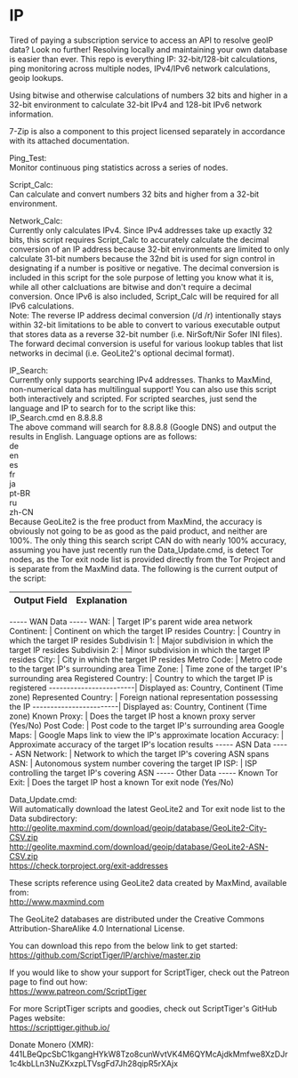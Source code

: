 # IP
Tired of paying a subscription service to access an API to resolve geoIP data? Look no further! Resolving locally and maintaining your own database is easier than ever. This repo is everything IP: 32-bit/128-bit calculations, ping monitoring across multiple nodes, IPv4/IPv6 network calculations, geoip lookups.

Using bitwise and otherwise calculations of numbers 32 bits and higher in a 32-bit environment to calculate 32-bit IPv4 and 128-bit IPv6 network information.

7-Zip is also a component to this project licensed separately in accordance with its attached documentation.

Ping_Test:  
Monitor continuous ping statistics across a series of nodes.

Script_Calc:  
Can calculate and convert numbers 32 bits and higher from a 32-bit environment.

Network_Calc:  
Currently only calculates IPv4. Since IPv4 addresses take up exactly 32 bits, this script requires Script_Calc to accurately calculate the decimal conversion of an IP address because 32-bit environments are limited to only calculate 31-bit numbers because the 32nd bit is used for sign control in designating if a number is positive or negative. The decimal conversion is included in this script for the sole purpose of letting you know what it is, while all other calcluations are bitwise and don't require a decimal conversion. Once IPv6 is also included, Script_Calc will be required for all IPv6 calculations.  
Note: The reverse IP address decimal conversion (/d /r) intentionally stays within 32-bit limitations to be able to convert to various executable output that stores data as a reverse 32-bit number (i.e. NirSoft/Nir Sofer INI files). The forward decimal conversion is useful for various lookup tables that list networks in decimal (i.e. GeoLite2's optional decimal format).

IP_Search:  
Currently only supports searching IPv4 addresses. Thanks to MaxMind, non-numerical data has multilingual support! You can also use this script both interactively and scripted. For scripted searches, just send the language and IP to search for to the script like this:  
IP_Search.cmd en 8.8.8.8  
The above command will search for 8.8.8.8 (Google DNS) and output the results in English.
Language options are as follows:  
de  
en  
es  
fr  
ja  
pt-BR  
ru  
zh-CN  
Because GeoLite2 is the free product from MaxMind, the accuracy is obviously not going to be as good as the paid product, and neither are 100%. The only thing this search script CAN do with nearly 100% accuracy, assuming you have just recently run the Data_Update.cmd, is detect Tor nodes, as the Tor exit node list is provided directly from the Tor Project and is separate from the MaxMind data. The following is the current output of the script:

Output Field            | Explanation
------------------------|-------------------------------------------------------------------------------------------------------
----- WAN Data -----
WAN:                    | Target IP's parent wide area network
Continent:              | Continent on which the target IP resides
Country:                | Country in which the target IP resides
Subdivisin 1:           | Major subdivision in which the target IP resides
Subdivisin 2:           | Minor subdivision in which the target IP resides
City:                   | City in which the target IP resides
Metro Code:             | Metro code to the target IP's surrounding area
Time Zone:              | Time zone of the target IP's surrounding area
Registered Country:     | Country to which the target IP is registered
------------------------| Displayed as: Country, Continent (Time zone)
Represented Country:    | Foreign national representation possessing the IP
------------------------| Displayed as: Country, Continent (Time zone)
Known Proxy:            | Does the target IP host a known proxy server (Yes/No)
Post Code:              | Post code to the target IP's surrounding area
Google Maps:            | Google Maps link to view the IP's approximate location
Accuracy:               | Approximate accuracy of the target IP's location results
----- ASN Data -----
ASN Network:            | Network to which the target IP's covering ASN spans
ASN:                    | Autonomous system number covering the target IP
ISP:                    | ISP controlling the target IP's covering ASN
----- Other Data -----
Known Tor Exit:         | Does the target IP host a known Tor exit node (Yes/No)

Data_Update.cmd:  
Will automatically download the latest GeoLite2 and Tor exit node list to the Data subdirectory:  
http://geolite.maxmind.com/download/geoip/database/GeoLite2-City-CSV.zip  
http://geolite.maxmind.com/download/geoip/database/GeoLite2-ASN-CSV.zip  
https://check.torproject.org/exit-addresses

These scripts reference using GeoLite2 data created by MaxMind, available from:  
http://www.maxmind.com

The GeoLite2 databases are distributed under the Creative Commons Attribution-ShareAlike 4.0 International License.

You can download this repo from the below link to get started:  
https://github.com/ScriptTiger/IP/archive/master.zip

If you would like to show your support for ScriptTiger, check out the Patreon page to find out how:  
https://www.patreon.com/ScriptTiger

For more ScriptTiger scripts and goodies, check out ScriptTiger's GitHub Pages website:  
https://scripttiger.github.io/

Donate Monero (XMR): 441LBeQpcSbC1kgangHYkW8Tzo8cunWvtVK4M6QYMcAjdkMmfwe8XzDJr1c4kbLLn3NuZKxzpLTVsgFd7Jh28qipR5rXAjx